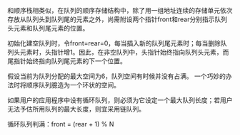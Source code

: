 和顺序栈相类似，在队列的顺序存储结构中，除了用一组地址连续的存储单元依次存放从队列头到队列尾的元素之外，尚需附设两个指针front和rear分别指示队列头元素和队列尾元素的位置。

初始化建空队列时，令front=rear=0，每当插入新的队列尾元素时；每当删除队列头元素时，头指针增1。因此，在非空队列中，头指针始终指向队列头元素，而尾指针始终指向队列尾元素的下一个位置。

假设当前为队列分配的最大空间为6，队列空间有时候并没有占满。 一个巧妙的办法时将顺序队列臆造为一个环状的空间。

如果用户的应用程序中设有循环队列，则必须为它设定一个最大队列长度；若用户无法予估所用队列的最大长度，则宜采用链队列。

循环队列判满：front = (rear + 1) % N

